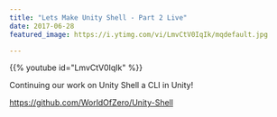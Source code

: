 ```yaml
---
title: "Lets Make Unity Shell - Part 2 Live"
date: 2017-06-28
featured_image: https://i.ytimg.com/vi/LmvCtV0IqIk/mqdefault.jpg

---
```


{{% youtube id="LmvCtV0IqIk" %}}

Continuing our work on Unity Shell a CLI in Unity!

https://github.com/WorldOfZero/Unity-Shell